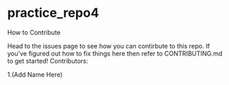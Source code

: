 # practice_repo4
How to Contribute

Head to the issues page to see how you can contirbute to this repo. If you've figured out how to fix things here then refer to CONTRIBUTING.md to get started!
Contributors:

1.(Add Name Here)
